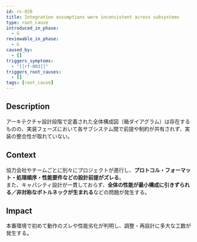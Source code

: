 ```yaml
---
id: rc-028
title: Integration assumptions were inconsistent across subsystems
type: root_cause
introduced_in_phase:
  - G
reviewable_in_phase:
  - G
caused_by:
  - []
triggers_symptoms:
  - "[[rf-003]]"
triggers_root_causes:
  - []
tags: [root_cause]
---
```


## Description
アーキテクチャ設計段階で定義された全体構成図（箱ダイアグラム）は存在するものの、実装フェーズにおいて各サブシステム間で前提や制約が共有されず、実装の整合性が取れていない。

## Context
協力会社やチームごとに別々にプロジェクトが進行し、**プロトコル・フォーマット・処理順序・性能要件などの設計前提がズレる**。  
また、キャパシティ設計が一貫しておらず、**全体の性能が最小構成に引きずられる／非対称なボトルネックが生まれる**などの問題が発生する。

## Impact
本番環境で初めて動作のズレや性能劣化が判明し、調整・再設計に多大な工数が発生する。